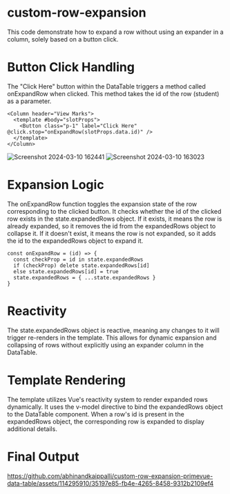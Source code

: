 # custom-row-expansion
This code demonstrate how to expand a row without using an expander in a column, solely based on a button click.

# Button Click Handling
The "Click Here" button within the DataTable triggers a method called onExpandRow when clicked.
This method takes the id of the row (student) as a parameter.

    <Column header="View Marks">
      <template #body="slotProps">
        <Button class="p-1" label="Click Here" @click.stop="onExpandRow(slotProps.data.id)" />
      </template>
    </Column>

![Screenshot 2024-03-10 162441](https://github.com/abhinandkaippalli/custom-row-expansion-primevue-data-table/assets/114295910/ca53be37-d475-4a01-8f8d-42b23ad04ccd)
![Screenshot 2024-03-10 163023](https://github.com/abhinandkaippalli/custom-row-expansion-primevue-data-table/assets/114295910/feb6aa67-5806-4def-a4ec-478f9405d027)

# Expansion Logic
The onExpandRow function toggles the expansion state of the row corresponding to the clicked button.
It checks whether the id of the clicked row exists in the state.expandedRows object.
If it exists, it means the row is already expanded, so it removes the id from the expandedRows object to collapse it.
If it doesn't exist, it means the row is not expanded, so it adds the id to the expandedRows object to expand it.

    const onExpandRow = (id) => {
      const checkProp = id in state.expandedRows
      if (checkProp) delete state.expandedRows[id]
      else state.expandedRows[id] = true
      state.expandedRows = { ...state.expandedRows }
    }

# Reactivity
The state.expandedRows object is reactive, meaning any changes to it will trigger re-renders in the template.
This allows for dynamic expansion and collapsing of rows without explicitly using an expander column in the DataTable.

# Template Rendering
The template utilizes Vue's reactivity system to render expanded rows dynamically.
It uses the v-model directive to bind the expandedRows object to the DataTable component.
When a row's id is present in the expandedRows object, the corresponding row is expanded to display additional details.

# Final Output
https://github.com/abhinandkaippalli/custom-row-expansion-primevue-data-table/assets/114295910/35197e85-fb4e-4265-8458-9312b2109ef4




